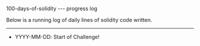 100-days-of-solidity --- progress log

Below is a running log of daily lines of solidity code written.

---

- YYYY-MM-DD: Start of Challenge!